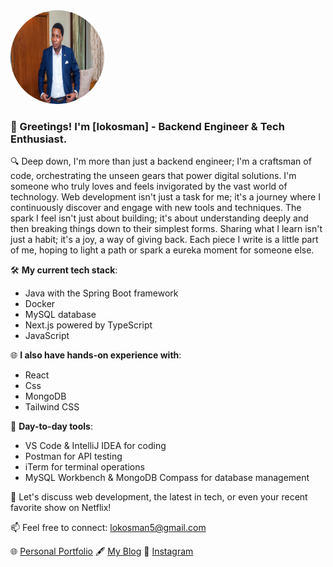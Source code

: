 <img src="/images/DSC_0846.jpg" width="150" height="150" style="border-radius:50%;">

### 🌟 Greetings! I'm [lokosman] - Backend Engineer & Tech Enthusiast.

🔍 Deep down, I'm more than just a backend engineer; I'm a craftsman of code, orchestrating the unseen gears that power digital solutions. I'm someone who truly loves and feels invigorated by the vast world of technology. Web development isn't just a task for me; it's a journey where I continuously discover and engage with new tools and techniques. The spark I feel isn't just about building; it's about understanding deeply and then breaking things down to their simplest forms. Sharing what I learn isn't just a habit; it's a joy, a way of giving back. Each piece I write is a little part of me, hoping to light a path or spark a eureka moment for someone else.



🛠 **My current tech stack**:
- Java with the Spring Boot framework
- Docker
- MySQL database
- Next.js powered by TypeScript
- JavaScript

🌐 **I also have hands-on experience with**:
- React
- Css
- MongoDB
- Tailwind CSS

🔧 **Day-to-day tools**:
- VS Code & IntelliJ IDEA for coding
- Postman for API testing
- iTerm for terminal operations
- MySQL Workbench & MongoDB Compass for database management

💬 Let's discuss web development, the latest in tech, or even your recent favorite show on Netflix!

📫 Feel free to connect: [lokosman5@gmail.com](mailto:lokosman5@gmail.com)

🌐 [Personal Portfolio](#) 
🖋 [My Blog](https://lokos-write.hashnode.dev/)
📸 [Instagram](#)
